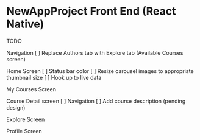 # NewAppProject Front End (React Native)

TODO

Navigation
[ ] Replace Authors tab with Explore tab (Available Courses screen)

Home Screen
[ ] Status bar color
[ ] Resize carousel images to appropriate thumbnail size
[ ] Hook up to live data

My Courses Screen

Course Detail screen
[ ] Navigation
[ ] Add course description (pending design)


Explore Screen

Profile Screen